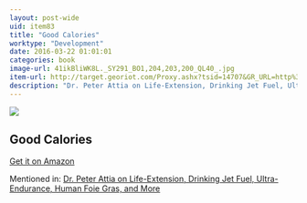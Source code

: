```yaml
---
layout: post-wide
uid: item83
title: "Good Calories"
worktype: "Development"
date: 2016-03-22 01:01:01
categories: book
image-url: 41ikBliWK8L._SY291_BO1,204,203,200_QL40_.jpg
item-url: http://target.georiot.com/Proxy.ashx?tsid=14707&GR_URL=http%3A%2F%2Fwww.amazon.com%2FGood-Calories-Bad-Controversial-Science%2Fdp%2F1400033462%2F
description: "Dr. Peter Attia on Life-Extension, Drinking Jet Fuel, Ultra-Endurance, Human Foie Gras, and More"
---
```

<a href="http://target.georiot.com/Proxy.ashx?tsid=14707&GR_URL=http%3A%2F%2Fwww.amazon.com%2FGood-Calories-Bad-Controversial-Science%2Fdp%2F1400033462%2F" target="blank"><img src="../../../../img/thumbs/41ikBliWK8L._SY291_BO1,204,203,200_QL40_.jpg" class="prod-img"></a>
<h2>Good Calories</h2>
<p><a href="http://target.georiot.com/Proxy.ashx?tsid=14707&GR_URL=http%3A%2F%2Fwww.amazon.com%2FGood-Calories-Bad-Controversial-Science%2Fdp%2F1400033462%2F" target="blank">Get it on Amazon</a><p>
<p>Mentioned in: <a href="http://fourhourworkweek.com/2014/12/18/peter-attia/" target="blank">Dr. Peter Attia on Life-Extension, Drinking Jet Fuel, Ultra-Endurance, Human Foie Gras, and More</a></p>
